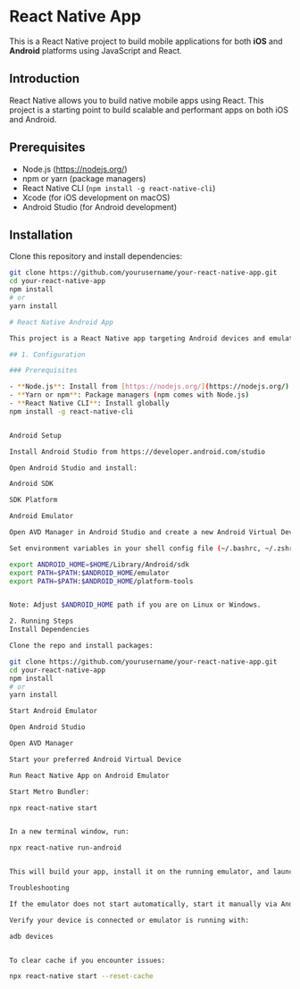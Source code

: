 # React Native App

This is a React Native project to build mobile applications for both **iOS** and **Android** platforms using JavaScript and React.


## Introduction

React Native allows you to build native mobile apps using React. This project is a starting point to build scalable and performant apps on both iOS and Android.

## Prerequisites

- Node.js (https://nodejs.org/)
- npm or yarn (package managers)
- React Native CLI (`npm install -g react-native-cli`)
- Xcode (for iOS development on macOS)
- Android Studio (for Android development)

## Installation

Clone this repository and install dependencies:

```bash
git clone https://github.com/yourusername/your-react-native-app.git
cd your-react-native-app
npm install
# or
yarn install

# React Native Android App

This project is a React Native app targeting Android devices and emulators.

## 1. Configuration

### Prerequisites

- **Node.js**: Install from [https://nodejs.org/](https://nodejs.org/)
- **Yarn or npm**: Package managers (npm comes with Node.js)
- **React Native CLI**: Install globally
npm install -g react-native-cli


Android Setup

Install Android Studio from https://developer.android.com/studio

Open Android Studio and install:

Android SDK

SDK Platform

Android Emulator

Open AVD Manager in Android Studio and create a new Android Virtual Device (emulator).

Set environment variables in your shell config file (~/.bashrc, ~/.zshrc, etc.):

export ANDROID_HOME=$HOME/Library/Android/sdk
export PATH=$PATH:$ANDROID_HOME/emulator
export PATH=$PATH:$ANDROID_HOME/platform-tools


Note: Adjust $ANDROID_HOME path if you are on Linux or Windows.

2. Running Steps
Install Dependencies

Clone the repo and install packages:

git clone https://github.com/yourusername/your-react-native-app.git
cd your-react-native-app
npm install
# or
yarn install

Start Android Emulator

Open Android Studio

Open AVD Manager

Start your preferred Android Virtual Device

Run React Native App on Android Emulator

Start Metro Bundler:

npx react-native start


In a new terminal window, run:

npx react-native run-android


This will build your app, install it on the running emulator, and launch it.

Troubleshooting

If the emulator does not start automatically, start it manually via Android Studio before running run-android.

Verify your device is connected or emulator is running with:

adb devices


To clear cache if you encounter issues:

npx react-native start --reset-cache
